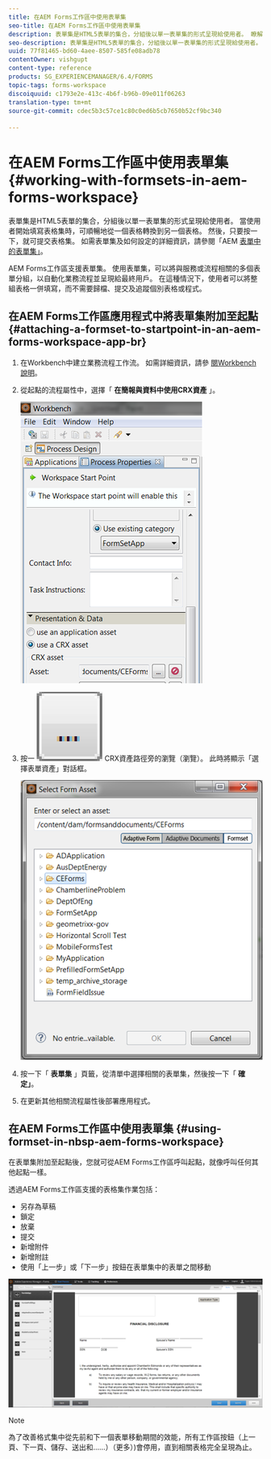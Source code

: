 ```yaml
---
title: 在AEM Forms工作區中使用表單集
seo-title: 在AEM Forms工作區中使用表單集
description: 表單集是HTML5表單的集合，分組後以單一表單集的形式呈現給使用者。 瞭解如何在AEM Forms工作區中使用表格集。
seo-description: 表單集是HTML5表單的集合，分組後以單一表單集的形式呈現給使用者。 瞭解如何在AEM Forms工作區中使用表格集。
uuid: 77f81465-bd60-4aee-8507-585fe08adb78
contentOwner: vishgupt
content-type: reference
products: SG_EXPERIENCEMANAGER/6.4/FORMS
topic-tags: forms-workspace
discoiquuid: c1793e2e-413c-4b6f-b96b-09e011f06263
translation-type: tm+mt
source-git-commit: cdec5b3c57ce1c80c0ed6b5cb7650b52cf9bc340

---
```



# 在AEM Forms工作區中使用表單集 {#working-with-formsets-in-aem-forms-workspace}

表單集是HTML5表單的集合，分組後以單一表單集的形式呈現給使用者。 當使用者開始填寫表格集時，可順暢地從一個表格轉換到另一個表格。 然後，只要按一下，就可提交表格集。 如需表單集及如何設定的詳細資訊，請參閱「AEM [表單中的表單集」](/help/forms/using/formset-in-aem-forms.md)。

AEM Forms工作區支援表單集。 使用表單集，可以將與服務或流程相關的多個表單分組，以自動化業務流程並呈現給最終用戶。 在這種情況下，使用者可以將整組表格一併填寫，而不需要歸檔、提交及追蹤個別表格或程式。

## 在AEM Forms工作區應用程式中將表單集附加至起點 {#attaching-a-formset-to-startpoint-in-an-aem-forms-workspace-app-br}

1. 在Workbench中建立業務流程工作流。 如需詳細資訊，請參 [閱Workbench說明](https://www.adobe.com/go/learn_aemforms_workbench_63)。
1. 從起點的流程屬性中，選擇「 **在簡報與資料中使用CRX資產** 」。

   ![1-1](assets/1-1.png)

1. 按一 ![下](assets/browse.png) CRX資產路徑旁的瀏覽（瀏覽）。 此時將顯示「選擇表單資產」對話框。

   ![2](assets/2.png)

1. 按一下「 **表單集** 」頁籤，從清單中選擇相關的表單集，然後按一下「 **確定」**。

1. 在更新其他相關流程屬性後部署應用程式。

## 在AEM Forms工作區中使用表單集 {#using-formset-in-nbsp-aem-forms-workspace}

在表單集附加至起點後，您就可從AEM Forms工作區呼叫起點，就像呼叫任何其他起點一樣。

透過AEM Forms工作區支援的表格集作業包括：

* 另存為草稿
* 鎖定
* 放棄
* 提交
* 新增附件
* 新增附註
* 使用「上一步」或「下一步」按鈕在表單集中的表單之間移動

![3-1](assets/3-1.png)

>[!NOTE]
>
>為了改善格式集中從先前和下一個表單移動期間的效能，所有工作區按鈕（上一頁、下一頁、儲存、送出和……）（更多）)會停用，直到相關表格完全呈現為止。

